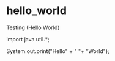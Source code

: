 # hello_world
Testing (Hello World)

import java.util.*;

System.out.print("Hello" + " "+ "World");
